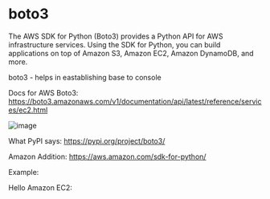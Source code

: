 # boto3

The AWS SDK for Python (Boto3) provides a Python API for AWS infrastructure services. Using the SDK for Python, you can build applications on top of Amazon S3, Amazon EC2, Amazon DynamoDB, and more.


boto3 - helps in eastablishing base to console

Docs for AWS Boto3: https://boto3.amazonaws.com/v1/documentation/api/latest/reference/services/ec2.html

![image](https://github.com/TauqeerAhmad5201/boto3/assets/68806440/31577862-b23a-4cae-a741-fec23027fe13)

What PyPI says: 
https://pypi.org/project/boto3/

Amazon Addition: 
https://aws.amazon.com/sdk-for-python/

Example:

Hello Amazon EC2: 

